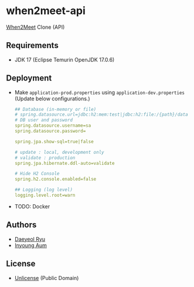 # when2meet-api
[When2Meet](https://www.when2meet.com/) Clone (API)

## Requirements
- JDK 17 (Eclipse Temurin OpenJDK 17.0.6)

## Deployment
- Make `application-prod.properties` using `application-dev.properties` (Update below configurations.)
  ```yaml
  ## Database (in-memory or file)
  # spring.datasource.url=jdbc:h2:mem:test|jdbc:h2:file:/{path}/data
  # DB user and password
  spring.datasource.username=sa
  spring.datasource.password=

  spring.jpa.show-sql=true|false
  
  # update : local, development only
  # validate : production
  spring.jpa.hibernate.ddl-auto=validate
  
  # Hide H2 Console
  spring.h2.console.enabled=false

  ## Logging (log level)
  logging.level.root=warn
  ```
- TODO: Docker

## Authors
- [Daeyeol Ryu](https://github.com/yoobato)
- [Inyoung Aum](https://github.com/InyoungAum)

## License
- [Unlicense](./UNLICENSE.md) (Public Domain)
